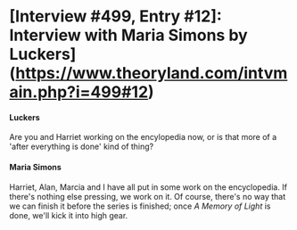 # [Interview #499, Entry #12]: Interview with Maria Simons by Luckers](https://www.theoryland.com/intvmain.php?i=499#12)

#### Luckers

Are you and Harriet working on the encylopedia now, or is that more of a 'after everything is done' kind of thing?

#### Maria Simons

Harriet, Alan, Marcia and I have all put in some work on the encyclopedia. If there's nothing else pressing, we work on it. Of course, there's no way that we can finish it before the series is finished; once
*A Memory of Light*
is done, we'll kick it into high gear.

